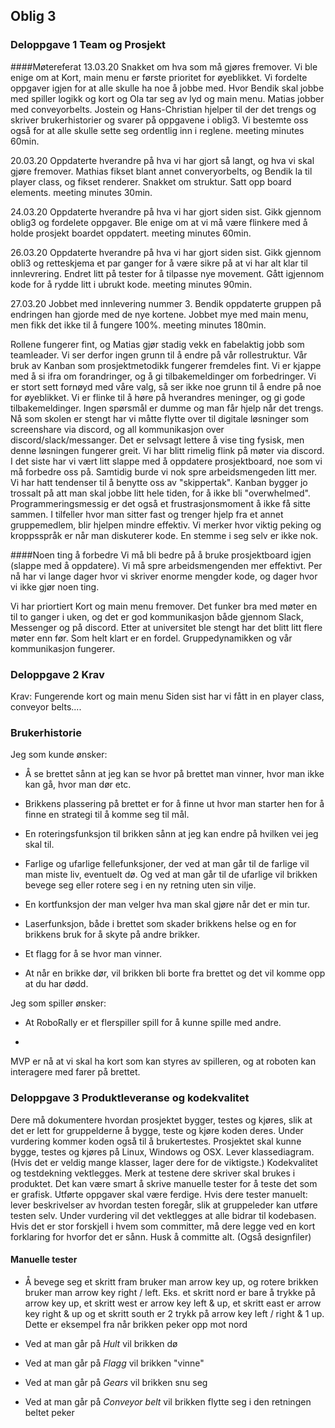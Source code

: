 ## Oblig 3
### Deloppgave 1 Team og Prosjekt

####Møtereferat
13.03.20
Snakket om hva som må  gjøres fremover. Vi ble enige om at Kort, main menu er første prioritet for øyeblikket. Vi fordelte oppgaver igjen for at alle skulle ha noe å jobbe med.
Hvor Bendik skal jobbe med spiller logikk og kort og Ola tar seg av lyd og main menu. Matias jobber med conveyorbelts. Jostein og Hans-Christian hjelper til der det trengs
og skriver brukerhistorier og svarer på oppgavene i oblig3. Vi bestemte oss også for at alle skulle sette seg ordentlig inn i reglene.
meeting minutes 60min.

20.03.20
Oppdaterte hverandre på hva vi har gjort så langt, og hva vi skal gjøre fremover. Mathias fikset blant annet converyorbelts, og Bendik la til player class, og fikset renderer.
Snakket om struktur. Satt opp board elements.
meeting minutes 30min.

24.03.20
Oppdaterte hverandre på hva vi har gjort siden sist. Gikk gjennom oblig3 og fordelete oppgaver. Ble enige om at vi må være flinkere med å holde prosjekt boardet oppdatert.
meeting minutes 60min.

26.03.20
Oppdaterte hverandre på hva vi har gjort siden sist. Gikk gjennom obli3 og retteskjema et par ganger for å være sikre på at vi har alt klar til innlevrering.
Endret litt på tester for å tilpasse nye movement. Gått igjennom kode for å rydde litt i ubrukt kode.
meeting minutes 90min.

27.03.20
Jobbet med innlevering nummer 3. Bendik oppdaterte gruppen på endringen han gjorde med de nye kortene. Jobbet mye med main menu, men fikk det ikke til å fungere 100%.
meeting minutes 180min.

Rollene fungerer fint, og Matias gjør stadig vekk en fabelaktig jobb som teamleader. Vi ser derfor ingen grunn til å endre på vår rollestruktur.
Vår bruk av Kanban som prosjektmetodikk fungerer fremdeles fint. Vi er kjappe med å si ifra om forandringer, og å gi tilbakemeldinger om forbedringer. Vi er stort sett fornøyd med våre valg, så ser ikke noe grunn til å endre på noe for øyeblikket.
Vi er flinke til å høre på hverandres meninger, og gi gode tilbakemeldinger. Ingen spørsmål er dumme og man får hjelp når det trengs. Nå som skolen er stengt
har vi måtte flytte over til digitale løsninger som screenshare via discord, og all kommunikasjon over discord/slack/messanger. Det er selvsagt lettere å vise ting fysisk, men denne løsningen fungerer greit.
Vi har blitt rimelig flink på møter via discord.
I det siste har vi vært litt slappe med å oppdatere prosjektboard, noe som vi må forbedre oss på. Samtidig burde vi nok spre arbeidsmengeden litt mer. Vi har hatt tendenser til å benytte oss av "skippertak".
Kanban bygger jo trossalt på att man skal jobbe litt hele tiden, for å ikke bli "overwhelmed".
Programmeringsmessig er det også et frustrasjonsmoment å ikke få sitte sammen. I tilfeller hvor man sitter fast og trenger hjelp fra et annet gruppemedlem, blir hjelpen mindre effektiv. Vi merker hvor viktig peking og kroppsspråk er når man diskuterer kode.
En stemme i seg selv er ikke nok.

####Noen ting å forbedre
Vi må bli bedre på å bruke prosjektboard igjen (slappe med å oppdatere).
Vi må spre arbeidsmengenden mer effektivt. Per nå har vi lange dager hvor vi skriver enorme mengder kode, og dager hvor vi ikke gjør noen ting.

Vi har priortiert Kort og main menu fremover.
Det funker bra med møter en til to ganger i uken, og det er god kommunikasjon både gjennom Slack, Messenger og på discord. Etter at universitet ble stengt har det blitt litt flere møter enn før. Som helt klart er en fordel.
Gruppedynamikken og vår kommunikasjon fungerer.  




### Deloppgave 2 Krav
Krav: Fungerende kort og main menu
Siden sist har vi fått in en player class, conveyor belts....

### Brukerhistorie
Jeg som kunde ønsker:

* Å se brettet sånn at jeg kan se hvor på brettet man vinner, hvor man ikke kan gå, hvor man dør etc.

* Brikkens plassering på brettet er for å finne ut hvor man starter hen for å finne en strategi til å komme seg til mål.

* En roteringsfunksjon til brikken sånn at jeg kan endre på hvilken vei jeg skal til.

* Farlige og ufarlige fellefunksjoner, der ved at man går til de farlige vil man miste liv, eventuelt dø.
Og ved at man går til de ufarlige vil brikken bevege seg eller rotere seg i en ny retning uten sin vilje.

* En kortfunksjon der man velger hva man skal gjøre når det er min tur.

* Laserfunksjon, både i brettet som skader brikkens helse og en for brikkens bruk for å skyte på andre brikker.

* Et flagg for å se hvor man vinner.

* At når en brikke dør, vil brikken bli borte fra brettet og det vil komme opp at du har dødd.

Jeg som spiller ønsker:

* At RoboRally er et flerspiller spill for å kunne spille med andre.

*

MVP er nå at vi skal ha kort som kan styres av spilleren, og at roboten kan interagere med farer på brettet.

### Deloppgave 3 Produktleveranse og kodekvalitet

Dere må dokumentere hvordan prosjektet bygger, testes og kjøres, slik at det er lett for gruppelderne å
bygge, teste og kjøre koden deres. Under vurdering kommer koden også til å brukertestes.
Prosjektet skal kunne bygge, testes og kjøres på Linux, Windows og OSX.
Lever klassediagram. (Hvis det er veldig mange klasser, lager dere for de viktigste.)
Kodekvalitet og testdekning vektlegges. Merk at testene dere skriver skal brukes i produktet. Det kan
være smart å skrive manuelle tester for å teste det som er grafisk.
Utførte oppgaver skal være ferdige.
Hvis dere tester manuelt: lever beskrivelser av hvordan testen foregår, slik at gruppeleder kan utføre
testen selv.
Under vurdering vil det vektlegges at alle bidrar til kodebasen. Hvis det er stor forskjell i hvem som
committer, må dere legge ved en kort forklaring for hvorfor det er sånn. Husk å committe alt. (Også
designfiler)

#### Manuelle tester

* Å bevege seg et skritt fram bruker man arrow key up, og rotere brikken bruker man arrow key right / left.
Eks. et skritt nord er bare å trykke på arrow key up, et skritt west er arrow key left & up,
et skritt east er arrow key right & up og et skritt south er 2 trykk på arrow key left / right & 1 up.
Dette er eksempel fra når brikken peker opp mot nord

* Ved at man går på *Hult* vil brikken dø

* Ved at man går på *Flagg* vil brikken "vinne"

* Ved at man går på *Gears* vil brikken snu seg

* Ved at man går på *Conveyor belt* vil brikken flytte seg i den retningen beltet peker
